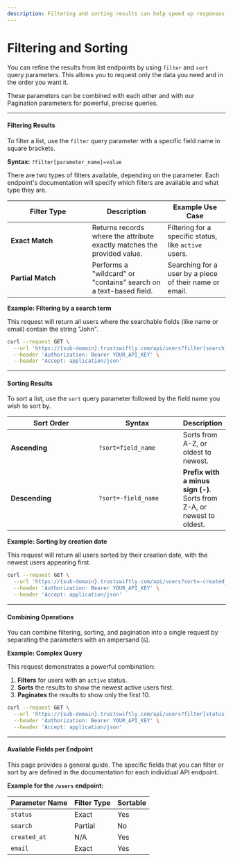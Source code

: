 ```yaml
---
description: Filtering and sorting results can help speed up responses and data collection.
---
```


# Filtering and Sorting

You can refine the results from list endpoints by using `filter` and `sort` query parameters. This allows you to request only the data you need and in the order you want it.

These parameters can be combined with each other and with our Pagination parameters for powerful, precise queries.

***

#### Filtering Results

To filter a list, use the `filter` query parameter with a specific field name in square brackets.

**Syntax:**`?filter[parameter_name]=value`

There are two types of filters available, depending on the parameter. Each endpoint's documentation will specify which filters are available and what type they are.

<table><thead><tr><th width="171.66668701171875">Filter Type</th><th>Description</th><th>Example Use Case</th></tr></thead><tbody><tr><td><strong>Exact Match</strong></td><td>Returns records where the attribute exactly matches the provided value.</td><td>Filtering for a specific status, like <code>active</code> users.</td></tr><tr><td><strong>Partial Match</strong></td><td>Performs a "wildcard" or "contains" search on a text-based field.</td><td>Searching for a user by a piece of their name or email.</td></tr></tbody></table>

**Example: Filtering by a search term**

This request will return all users where the searchable fields (like name or email) contain the string "John".

```bash
curl --request GET \
  --url 'https://{sub-domain}.trustswiftly.com/api/users?filter[search]=John' \
  --header 'Authorization: Bearer YOUR_API_KEY' \
  --header 'Accept: application/json'
```

***

#### Sorting Results

To sort a list, use the `sort` query parameter followed by the field name you wish to sort by.

<table><thead><tr><th width="197.66668701171875">Sort Order</th><th width="185.6666259765625">Syntax</th><th>Description</th></tr></thead><tbody><tr><td><strong>Ascending</strong></td><td><code>?sort=field_name</code></td><td>Sorts from A-Z, or oldest to newest.</td></tr><tr><td><strong>Descending</strong></td><td><code>?sort=-field_name</code></td><td><strong>Prefix with a minus sign (-)</strong>. Sorts from Z-A, or newest to oldest.</td></tr></tbody></table>

**Example: Sorting by creation date**

This request will return all users sorted by their creation date, with the newest users appearing first.

```bash
curl --request GET \
  --url 'https://{sub-domain}.trustswiftly.com/api/users?sort=-created_at' \
  --header 'Authorization: Bearer YOUR_API_KEY' \
  --header 'Accept: application/json'
```

***

#### Combining Operations

You can combine filtering, sorting, and pagination into a single request by separating the parameters with an ampersand (`&`).

**Example: Complex Query**

This request demonstrates a powerful combination:

1. **Filters** for users with an `active` status.
2. **Sorts** the results to show the newest active users first.
3. **Paginates** the results to show only the first 10.

```bash
curl --request GET \
  --url 'https://{sub-domain}.trustswiftly.com/api/users?filter[status]=active&sort=-created_at&per_page=10' \
  --header 'Authorization: Bearer YOUR_API_KEY' \
  --header 'Accept: application/json'
```

***

#### Available Fields per Endpoint

This page provides a general guide. The specific fields that you can filter or sort by are defined in the documentation for each individual API endpoint.

**Example for the `/users` endpoint:**

| Parameter Name | Filter Type | Sortable |
| -------------- | ----------- | -------- |
| `status`       | Exact       | Yes      |
| `search`       | Partial     | No       |
| `created_at`   | N/A         | Yes      |
| `email`        | Exact       | Yes      |
